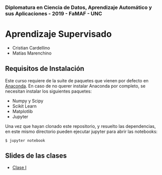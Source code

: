 ### Diplomatura en Ciencia de Datos, Aprendizaje Automático y sus Aplicaciones - 2019 - FaMAF - UNC
# Aprendizaje Supervisado

- Cristian Cardellino
- Matías Marenchino


## Requisitos de Instalación

Este curso requiere de la suite de paquetes que vienen por defecto en
[Anaconda](https://www.anaconda.com/download/).  En caso de no querer instalar
Anaconda por completo, se necesitan instalar los siguientes paquetes:

- Numpy y Scipy
- Scikit Learn
- Matplotlib
- Jupyter 

Una vez que hayan clonado este repositorio, y resuelto las dependencias,
en este mismo directorio pueden ejecutar jupyter para abrir las notebooks:

```
$ jupyter notebook
```

## Slides de las clases

- [Clase I](https://docs.google.com/presentation/d/1Q8olmh65UFoIyCebx2wBLJZyhyVu74BJdNKSJTvJe-E/edit?usp=sharing)

